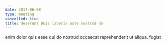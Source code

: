 ```yaml
---
date: 2017-06-08
type: meeting
cancelled: true
title: deserunt Duis laboris aute nostrud do
---
```

enim dolor quis esse qui do nostrud occaecat reprehenderit ut aliqua. fugiat